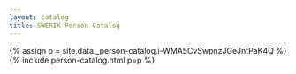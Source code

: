```yaml
---
layout: catalog
title: SWERIK Person Catalog
---
```

{% assign p = site.data._person-catalog.i-WMA5CvSwpnzJGeJntPaK4Q %}
{% include person-catalog.html p=p %}

